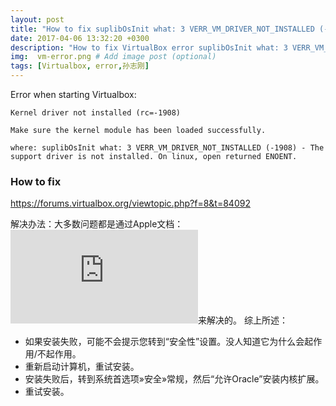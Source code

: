```yaml
---
layout: post
title: "How to fix suplibOsInit what: 3 VERR_VM_DRIVER_NOT_INSTALLED (-1908) "
date: 2017-04-06 13:32:20 +0300
description: "How to fix VirtualBox error suplibOsInit what: 3 VERR_VM_DRIVER_NOT_INSTALLED (-1908) " # Add post description (optional)
img:  vm-error.png # Add image post (optional)
tags: [Virtualbox, error,孙志刚]
---
```

Error when starting Virtualbox:
```
Kernel driver not installed (rc=-1908)

Make sure the kernel module has been loaded successfully.

where: suplibOsInit what: 3 VERR_VM_DRIVER_NOT_INSTALLED (-1908) - The support driver is not installed. On linux, open returned ENOENT.

```

### How to fix
https://forums.virtualbox.org/viewtopic.php?f=8&t=84092

解决办法：大多数问题都是通过Apple文档：![用户批准的内核扩展加载](https://developer.apple.com/library/content/technotes/tn2459/_index.html)来解决的。
综上所述：

* 如果安装失败，可能不会提示您转到“安全性”设置。没人知道它为什么会起作用/不起作用。
* 重新启动计算机，重试安装。
* 安装失败后，转到系统首选项»安全»常规，然后“允许Oracle”安装内核扩展。
* 重试安装。

